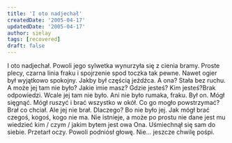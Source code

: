 ```yaml
---
title: 'I oto nadjechał'
createdDate: '2005-04-17'
updatedDate: '2005-04-17'
author: sielay
tags: [recovered]
draft: false
---
```


I oto nadjechał. Powoli jego sylwetka wynurzyła się z cienia bramy. Proste plecy, czarna linia fraku i spojrzenie spod toczka tak pewne. Nawet ogier był wyjątkowo spokojny. Jakby był częścią jeźdźca. A ona? Stała bez ruchu. A może jej tam nie było? Jakie imie masz? Gdzie jesteś? Kim jesteś?Brak odpowiedzi. Wcale jej tam nie było. Ani nie było rumaka, fraku. Był on. Mógł sięgnąć. Mógł ruszyć i brać wszystko w okół. Co go mogło powstrzymać? Brał co chciał. Ale jej nie brał. Dlaczego? Bo nie było jej. Jak mógł brać czegoś, kogoś, kogo nie ma. Nie istnieje, a może po prostu nie dane jest mu wiedzieć kim / czym / jakim bytem jest owa Ona. Uśmiechnął się sam do siebie. Przetarł oczy. Powoli podniósł głowę. Nie… jeszcze chwilę pośpi.

